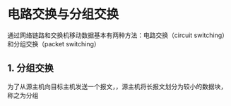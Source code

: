 # 电路交换与分组交换

通过网络链路和交换机移动数据基本有两种方法：电路交换（circuit switching）和分组交换（packet switching）

## 1. 分组交换
为了从源主机向目标主机发送一个报文，，源主机将长报文划分为较小的数据块，称之为分组